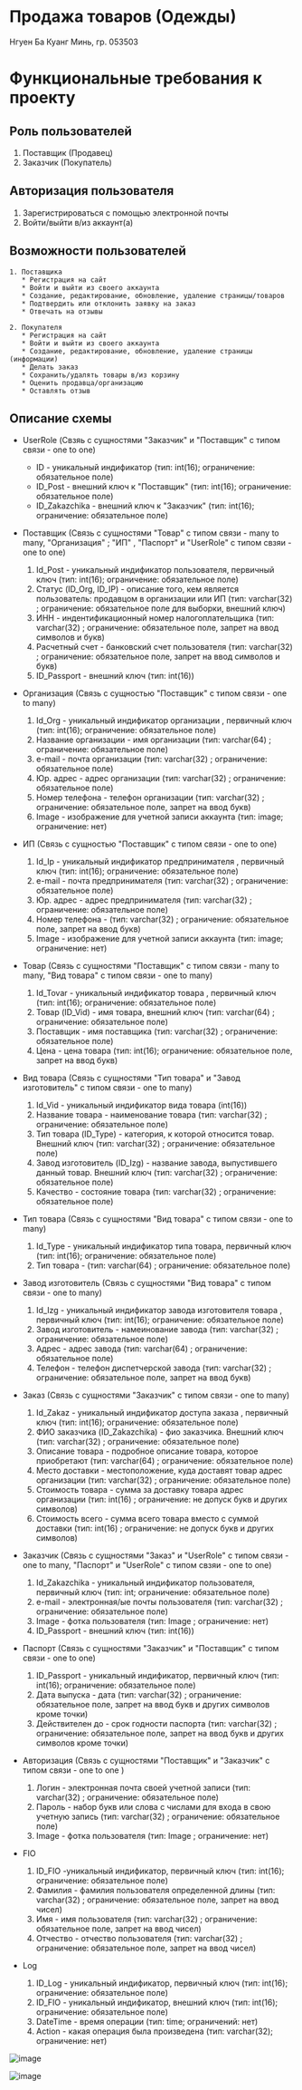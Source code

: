 # Продажа товаров (Одежды)
Нгуен Ба Куанг Минь, гр. 053503

# Функциональные требования к проекту

## Роль пользователей 
   1. Поставщик (Продавец)
   2. Заказчик (Покупатель)
   
## Авторизация пользователя
   1. Зарегистрироваться с помощью электронной почты
   2. Войти/выйти в/из аккаунт(а)
 
## Возможности пользователей 
    1. Поставщика
       * Регистрация на сайт
       * Войти и выйти из своего аккаунта
       * Создание, редактирование, обновление, удаление страницы/товаров
       * Подтвердить или отклонить заявку на заказ
       * Отвечать на отзывы
       
    2. Покупателя   
       * Регистрация на сайт
       * Войти и выйти из своего аккаунта
       * Создание, редактирование, обновление, удаление страницы (информации)
       * Делать заказ
       * Сохранить/удалять товары в/из корзину
       * Оценить продавца/организацию
       * Оставлять отзыв
    
 ## Описание схемы
  
 - UserRole (Свзяь с сущностями "Заказчик" и "Поставщик" с типом связи - one to one)
   - ID - уникальный индификатор (тип: int(16); ограничение: обязательное поле)
   - ID_Post - внешний ключ к "Поставщик" (тип: int(16); ограничение: обязательное поле)
   - ID_Zakazchika - внешний ключ к "Заказчик" (тип: int(16); ограничение: обязательное поле)
 
 - Поставщик (Связь с сущностями "Товар" с типом связи - many to many, "Организация" ; "ИП" , "Паспорт" и "UserRole" с типом свзяи - one to one)
   1. Id_Post - уникальный индификатор пользователя, первичный ключ (тип: int(16); ограничение: обязательное поле)
   2. Статус (ID_Org, ID_IP) - описание того, кем является пользователь: продавцом в организации или ИП (тип: varchar(32) ; ограничение: обязательное поле для выборки, внешний ключ)
   3. ИНН - индентификационный номер налогоплательщика (тип: varchar(32) ; ограничение: обязательное поле, запрет на ввод символов и букв)
   4. Расчетный счет - банковский счет пользователя (тип: varchar(32) ; ограничение: обязательное поле, запрет на ввод символов и букв)
   5. ID_Passport - внешний ключ (тип: int(16))
        
 - Организация (Связь с сущностью "Поставщик" с типом связи - one to many)
   1. Id_Org - уникальный индификатор организации , первичный ключ (тип: int(16); ограничение: обязательное поле)
   2. Название организации - имя организации (тип: varchar(64) ; ограничение: обязательное поле)
   3. e-mail - почта организации (тип: varchar(32) ; ограничение: обязательное поле)
   4. Юр. адрес - адрес организации (тип: varchar(32) ; ограничение: обязательное поле)
   5. Номер телефона - телефон организации (тип: varchar(32) ; ограничение: обязательное поле, запрет на ввод букв)
   6. Image - изображение для учетной записи аккаунта (тип: image; ограничение: нет)
        
 - ИП (Связь с сущностью "Поставщик" с типом связи - one to one)
   1. Id_Ip - уникальный индификатор предпринимателя , первичный ключ (тип: int(16); ограничение: обязательное поле)
   2. e-mail - почта предпринимателя (тип: varchar(32) ; ограничение: обязательное поле)
   3. Юр. адрес - адрес предпринимателя (тип: varchar(32) ; ограничение: обязательное поле)
   4. Номер телефона - (тип: varchar(32) ; ограничение: обязательное поле, запрет на ввод букв)
   5. Image - изображение для учетной записи аккаунта (тип: image; ограничение: нет)
        
 - Товар (Связь с сущностями "Поставщик" с типом связи - many to many, "Вид товара" с типом связи - one to many)
   1. Id_Tovar - уникальный индификатор товара , первичный ключ (тип: int(16); ограничение: обязательное поле)
   2. Товар (ID_Vid) - имя товара, внешний ключ (тип: varchar(64) ; ограничение: обязательное поле)
   3. Поставщик - имя поставщика (тип: varchar(32) ; ограничение: обязательное поле)
   4. Цена - цена товара (тип: int(16); ограничение: обязательное поле, запрет на ввод букв)
        
 - Вид товара (Связь с сущностями "Тип товара" и "Завод изготовитель" с типом связи - one to many)
   1. Id_Vid - уникальный индификатор вида товара (int(16))
   2. Название товара - наименование товара (тип: varchar(32) ; ограничение: обязательное поле)
   3. Тип товара (ID_Type) - категория, к которой относится товар. Внешний ключ (тип: varchar(32) ; ограничение: обязательное поле)
   4. Завод изготовитель (ID_Izg) - название завода, выпустившего данный товар. Внешний ключ (тип: varchar(32) ; ограничение: обязательное поле)
   5. Качество - состояние товара (тип: varchar(32) ; ограничение: обязательное поле)
        
 - Тип товара (Связь с сущностями "Вид товара" с типом связи - one to many)
   1. Id_Type - уникальный индификатор типа товара, первичный ключ (тип: int(16); ограничение: обязательное поле)
   2. Тип товара - (тип: varchar(64) ; ограничение: обязательное поле)
        
 - Завод изготовитель (Связь с сущностями "Вид товара" с типом связи - one to many)
   1. Id_Izg - уникальный индификатор завода изготовителя товара , первичный ключ (тип: int(16); ограничение: обязательное поле)
   2. Завод изготовитель - намеинование завода (тип: varchar(32) ; ограничение: обязательное поле)
   3. Адрес - адрес завода (тип: varchar(64) ; ограничение: обязательное поле)
   4. Телефон - телефон диспетчерской завода (тип: varchar(32) ; ограничение: обязательное поле, запрет на ввод букв)
        
 - Заказ (Связь с сущностями "Заказчик" с типом связи - one to many)
   1. Id_Zakaz - уникальный индификатор доступа заказа , первичный ключ (тип: int(16); ограничение: обязательное поле)
   2. ФИО заказчика (ID_Zakazchika) - фио заказчика. Внешний ключ (тип: varchar(32) ; ограничение: обязательное поле)
   3. Описание товара - подробное описание товара, которое приобретают (тип: varchar(64) ; ограничение: обязательное поле)
   4. Место доставки - местоположение, куда доставят товар адрес организации (тип: varchar(32) ; ограничение: обязательное поле)
   5. Стоимость товара - сумма за доставку товара адрес организации (тип: int(16) ; ограничение: не допуск букв и других символов)
   6. Стоимость всего - сумма всего товара вместо с суммой доставки (тип: int(16) ; ограничение: не допуск букв и других символов)
        
 - Заказчик (Связь с сущностями "Заказ" и "UserRole" с типом связи - one to many, "Паспорт" и "UserRole" с типом свзяи - one to one)
   1. Id_Zakazchika - уникальный индификатор пользователя, первичный ключ (тип: int; ограничение: обязательное поле)
   2. e-mail - электронная/ые почты пользователя (тип: varchar(32) ; ограничение: обязательное поле)
   3. Image - фотка пользователя (тип: Image ; ограничение: нет)
   4. ID_Passport - внешний ключ (тип: int(16))
        
 - Паспорт (Связь с сущностями "Заказчик" и "Поставщик" с типом связи - one to one)
   1. ID_Passport - уникальный индификатор, первичный ключ (тип: int(16); ограничение: обязательное поле)
   2. Дата выпуска - дата (тип: varchar(32) ; ограничение: обязательное поле, запрет на ввод букв и других символов кроме точки)
   3. Действителен до - срок годности паспорта (тип: varchar(32) ; ограничение: обязательное поле, запрет на ввод букв и других символов кроме точки)
   
 - Авторизация (Связь с сущностями "Поставщик" и "Заказчик" с типом связи - one to one )
   1. Логин - электронная почта своей учетной записи (тип: varchar(32) ; ограничение: обязательное поле)
   2. Пароль - набор букв или слова с числами для входа в свою учетную запись (тип: varchar(32) ; ограничение: обязательное поле)
   3. Image - фотка пользователя (тип: Image ; ограничение: нет)
   
 - FIO
   1. ID_FIO -уникальный индификатор, первичный ключ (тип: int(16); ограничение: обязательное поле)
   2. Фамилия - фамилия пользователя определенной длины (тип: varchar(32) ; ограничение: обязательное поле, запрет на ввод чисел)
   3. Имя - имя пользователя (тип: varchar(32) ; ограничение: обязательное поле, запрет на ввод чисел)
   4. Отчество - отчество пользователя (тип: varchar(32) ; ограничение: обязательное поле, запрет на ввод чисел)

 - Log
   1. ID_Log - уникальный индификатор, первичный ключ (тип: int(16); ограничение: обязательное поле)
   2. ID_FIO - уникальный индификатор, внешний ключ (тип: int(16); ограничение: обязательное поле)
   3. DateTime - время операции (тип: time; ограничений: нет)
   4. Action - какая операция была произведена (тип: varchar(32); ограничение: нет)

![image](https://user-images.githubusercontent.com/79207246/195419528-a9d13e10-05c9-4bf3-9a54-8b5f6ce6b406.png)

   
   
  
![image](https://user-images.githubusercontent.com/79207246/195278613-f7fea5a7-d1a1-4378-8ada-eb7b59425074.png)


